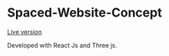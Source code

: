 # Spaced-Website-Concept

[Live version](https://ekwonye-richard.github.io/spaced-website-concept/)

Developed with React Js and Three js.